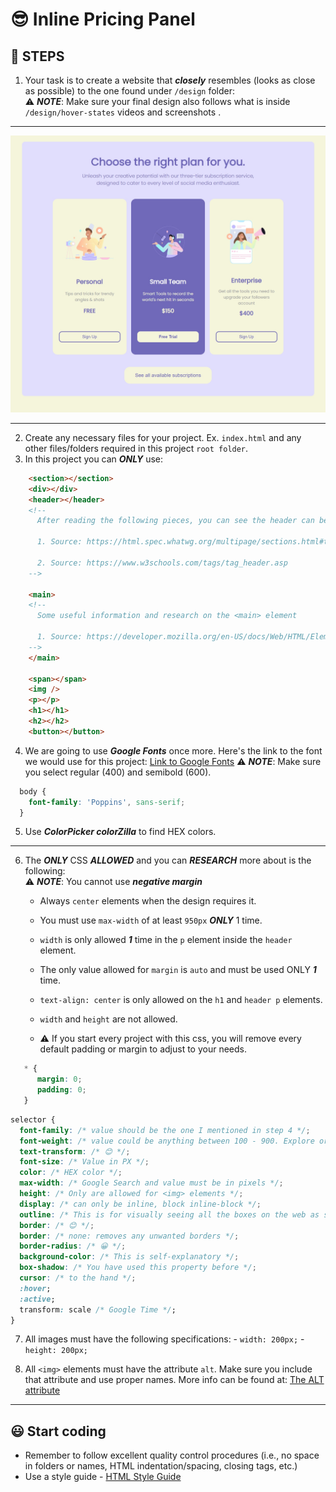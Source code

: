 # 😎 Inline Pricing Panel

## 🏁 STEPS

1. Your task is to create a website that **_closely_** resembles (looks as close as possible) to the one found under `/design` folder:<br>
   ⚠️ **_NOTE_**: Make sure your final design also follows what is inside `/design/hover-states` videos and screenshots . <br>

---

![Pricing Panel](./design/pricing-panel-design.jpeg)<br>

---

2. Create any necessary files for your project. Ex. `index.html` and any other files/folders required in this project `root folder`. <br>
3. In this project you can **_ONLY_** use:

```HTML
    <section></section>
    <div></div>
    <header></header>
    <!--
      After reading the following pieces, you can see the header can be used in multiple places:

      1. Source: https://html.spec.whatwg.org/multipage/sections.html#the-header-element

      2. Source: https://www.w3schools.com/tags/tag_header.asp
    -->

    <main>
    <!--
      Some useful information and research on the <main> element

      1. Source: https://developer.mozilla.org/en-US/docs/Web/HTML/Element/main
    -->
    </main>

    <span></span>
    <img />
    <p></p>
    <h1></h1>
    <h2></h2>
    <button></button>
```

4. We are going to use **_Google Fonts_** once more. Here's the link to the font we would use for this project: [Link to Google Fonts](https://fonts.google.com/specimen/Poppins?query=pop)
   ⚠️ **_NOTE_**: Make sure you select regular (400) and semibold (600).

```CSS
  body {
    font-family: 'Poppins', sans-serif;
  }
```

5. Use **_ColorPicker colorZilla_** to find HEX colors.

---

6. The **_ONLY_** CSS **_ALLOWED_** and you can **_RESEARCH_** more about is the following:<br>
   ⚠️ **_NOTE_**: You cannot use **_negative margin_**<br>
   - Always `center` elements when the design requires it.
   - You must use `max-width` of at least `950px` **_ONLY_** 1 time.
   - `width` is only allowed **_1_** time in the `p` element inside the `header` element.
   - The only value allowed for `margin` is `auto` and must be used ONLY **_1_** time.
   - `text-align: center` is only allowed on the `h1` and `header p` elements.
   - `width` and `height` are not allowed.

   - ⚠️ If you start every project with this css, you will remove every default padding or margin to adjust to your needs.

```CSS
   * {
      margin: 0;
      padding: 0;
   }
```

```CSS
selector {
  font-family: /* value should be the one I mentioned in step 4 */;
  font-weight: /* value could be anything between 100 - 900. Explore or research 💡 */;
  text-transform: /* 😊 */;
  font-size: /* Value in PX */;
  color: /* HEX color */;
  max-width: /* Google Search and value must be in pixels */;
  height: /* Only are allowed for <img> elements */;
  display: /* can only be inline, block inline-block */;
  outline: /* This is for visually seeing all the boxes on the web as shown by your instructor before */;
  border: /* 😊 */;
  border: /* none: removes any unwanted borders */;
  border-radius: /* 😀 */;
  background-color: /* This is self-explanatory */;
  box-shadow: /* You have used this property before */;
  cursor: /* to the hand */;
  :hover;
  :active;
  transform: scale /* Google Time */;
}
```

7. All images must have the following specifications: - `width: 200px;` - `height: 200px;`
   <br>

8. All `<img>` elements must have the attribute `alt`. Make sure you include that attribute and use proper names. More info can be found at: [The ALT attribute](https://www.w3schools.com/TAGS/att_img_alt.asp)

---

## 😃 Start coding

- Remember to follow excellent quality control procedures (i.e., no space in folders or names, HTML indentation/spacing, closing tags, etc.)
- Use a style guide - [HTML Style Guide](https://www.w3schools.com/htmL/html5_syntax.asp)
